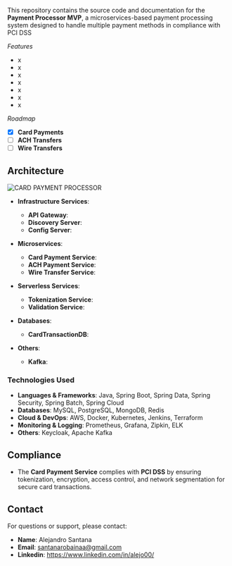 This repository contains the source code and documentation for the **Payment Processor MVP**, a microservices-based payment processing system designed to handle multiple payment methods in compliance with PCI DSS


*Features*

- x
- x
- x
- x
- x
- x
- x

*Roadmap*

- [x] **Card Payments**
- [ ] **ACH Transfers**
- [ ] **Wire Transfers**

## Architecture

![CARD PAYMENT PROCESSOR](https://github.com/user-attachments/assets/82901706-a737-4671-a1b5-bc8075d32279)


- **Infrastructure Services**:
  - **API Gateway**: 
  - **Discovery Server**: 
  - **Config Server**: 

- **Microservices**:
  - **Card Payment Service**:
  - **ACH Payment Service**:
  - **Wire Transfer Service**:

- **Serverless Services**:
  - **Tokenization Service**:
  - **Validation Service**:

- **Databases**:
  - **CardTransactionDB**:
 
- **Others**:
  - **Kafka**:

### Technologies Used

- **Languages & Frameworks**: Java, Spring Boot, Spring Data, Spring Security, Spring Batch, Spring Cloud
- **Databases**: MySQL, PostgreSQL, MongoDB, Redis
- **Cloud & DevOps**: AWS, Docker, Kubernetes, Jenkins, Terraform
- **Monitoring & Logging**: Prometheus, Grafana, Zipkin, ELK
- **Others**: Keycloak, Apache Kafka

<!-- OaracleDB, Cassandra, AWS services, Spark, FLink-->

## Compliance

- The **Card Payment Service** complies with **PCI DSS** by ensuring tokenization, encryption, access control, and network segmentation for secure card transactions.


## Contact

For questions or support, please contact:

- **Name**: Alejandro Santana
- **Email**: santanarobainaa@gmail.com
- **Linkedin**: https://www.linkedin.com/in/alejo00/


